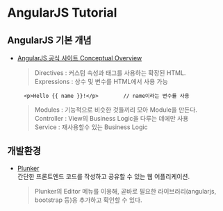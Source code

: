 # AngularJS Tutorial

## AngularJS 기본 개념
- [AngularJS 공식 사이트 Conceptual Overview](https://docs.angularjs.org/guide/concepts)

    > Directives : 커스텀 속성과 태그를 사용하는 확장된 HTML.<br>
    > Expressions : 상수 및 변수를 HTML에서 사용 가능

        <p>Hello {{ name }}!</p>        // name이라는 변수를 사용
    
    > Modules : 기능적으로 비슷한 것들끼리 모아 Module을 만든다.<br>
    > Controller : View의 Business Logic을 다루는 데에만 사용<br>
    > Service : 재사용할수 있는 Business Logic<br>

## 개발환경

- [Plunker](https://plnkr.co/)<br>
간단한 프론트엔드 코드를 작성하고 공유할 수 있는 웹 어플리케이션.
    > Plunker의 Editor 메뉴를 이용해, 곧바로 필요한 라이브러리(angularjs, bootstrap 등)응 추가하고 확인할 수 있다.
